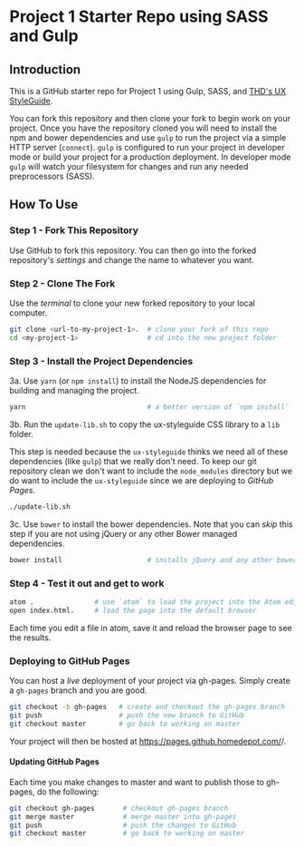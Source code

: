 # Project 1 Starter Repo using SASS and Gulp

## Introduction

This is a GitHub starter repo for Project 1 using Gulp, SASS, and [THD's UX StyleGuide](http://ux.homedepot.com/style-guide/).

You can fork this repository and then clone your fork to begin work on your project. Once you have the repository cloned you will need to install the npm and bower dependencies and use `gulp` to run the project via a simple HTTP server (`connect`). `gulp` is configured to run your project in developer mode or build your project for a production deployment. In developer mode `gulp` will watch your filesystem for changes and run any needed preprocessors (SASS).

## How To Use

### Step 1 - Fork This Repository

Use GitHub to fork this repository. You can then go into the forked repository's _settings_ and change the name to whatever you want.

### Step 2 - Clone The Fork

Use the _terminal_ to clone your new forked repository to your local computer.

```bash
git clone <url-to-my-project-1>.  # clone your fork of this repo
cd <my-project-1>                 # cd into the new project folder
```

### Step 3 - Install the Project Dependencies

3a. Use `yarn` (or `npm install`) to install the NodeJS dependencies for building and managing the project.


```bash
yarn                              # a better version of `npm install`
```

3b. Run the `update-lib.sh` to copy the ux-styleguide CSS library to a `lib` folder.

This step is needed because the `ux-styleguide` thinks we need all of these dependencies (like `gulp`) that we really don't need. To keep our git repository clean we don't want to include the `node_modules` directory but we do want to include the `ux-styleguide` since we are deploying to _GitHub Pages_.

```bash
./update-lib.sh
```

3c. Use `bower` to install the bower dependencies. Note that you can *skip* this step if you are not using jQuery or any other Bower managed dependencies.

```bash
bower install                     # installs jQuery and any other bower dependencies
```


### Step 4 - Test it out and get to work

```bash
atom .               # use `atom` to load the project into the Atom editor
open index.html.     # load the page into the default browser
```

Each time you edit a file in atom, save it and reload the browser page to see the results.


### Deploying to GitHub Pages

You can host a _live_ deployment of your project via gh-pages. Simply create a `gh-pages` branch and you are good.

```bash
git checkout -b gh-pages   # create and checkout the gh-pages branch
git push                   # push the new branch to GitHub
git checkout master        # go back to working on master
```

Your project will then be hosted at https://pages.github.homedepot.com/<yourGitHubName>/<yourProjectName>.

#### Updating GitHub Pages

Each time you make changes to master and want to publish those to gh-pages, do the following:

```bash
git checkout gh-pages       # checkout gh-pages branch
git merge master            # merge master into gh-pages
git push                    # push the changes to GitHub
git checkout master         # go back to working on master
```
